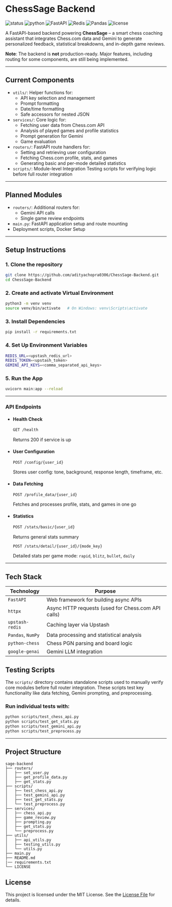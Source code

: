 # ChessSage Backend

![status](https://img.shields.io/badge/status-WIP-yellow)
![python](https://img.shields.io/badge/python-3.10%2B-blue)
![FastAPI](https://img.shields.io/badge/FastAPI-0.115.1-teal?logo=fastapi)
![Redis](https://img.shields.io/badge/Redis-Upstash-critical?logo=redis)
![Pandas](https://img.shields.io/badge/Pandas-2.3.0-lightgrey?logo=pandas)
![license](https://img.shields.io/badge/license-MIT-green)

A FastAPI-based backend powering **ChessSage** – a smart chess coaching assistant that integrates Chess.com data and Gemini to generate personalized feedback, statistical breakdowns, and in-depth game reviews.

**Note**: The backend is **not** production-ready. Major features, including routing for some components, are still being implemented.

---

## Current Components

- `utils/`: Helper functions for:
  - API key selection and management
  - Prompt formatting
  - Date/time formatting
  - Safe accessors for nested JSON
- `services/`: Core logic for:
  - Fetching user data from Chess.com API
  - Analysis of played games and profile statistics
  - Prompt generation for Gemini
  - Game evaluation
- `routers/`: FastAPI route handlers for:
  - Setting and retrieving user configuration
  - Fetching Chess.com profile, stats, and games
  - Generating basic and per-mode detailed statistics 
- `scripts/`: Module-level Integration Testing scripts for verifying logic before full router integration

---

## Planned Modules

- `routers/`: Additional routers for:
  - Gemini API calls
  - Single game review endpoints
- `main.py`: FastAPI application setup and route mounting
- Deployment scripts, Docker Setup

---

## Setup Instructions

### 1. Clone the repository
```bash
git clone https://github.com/adityachopra0306/ChessSage-Backend.git
cd ChessSage-Backend
```
### 2. Create and activate Virtual Environment
```bash
python3 -m venv venv
source venv/bin/activate   # On Windows: venv\Scripts\activate
```
### 3. Install Dependencies
```bash
pip install -r requirements.txt
```

### 4. Set Up Environment Variables
```bash
REDIS_URL=<upstash_redis_url>
REDIS_TOKEN=<upstash_token>
GEMINI_API_KEYS=<comma_separated_api_keys>
```

### 5. Run the App
```bash
uvicorn main:app --reload
```
---

### API Endpoints

- #### Health Check
  ```bash
  GET /health
  ```
    Returns 200 if service is up

- #### User Configuration
  ```bash
  POST /config/{user_id}
  ```
    Stores user config: tone, background, response length, timeframe, etc.

- #### Data Fetching
  ```bash
  POST /profile_data/{user_id}
  ```
    Fetches and processes profile, stats, and games in one go

- #### Statistics
  ```bash
  POST /stats/basic/{user_id}
  ```
    Returns general stats summary

  ```bash
  POST /stats/detail/{user_id}/{mode_key}
  ```
    Detailed stats per game mode: `rapid`, `blitz`, `bullet`, `daily`
  
---

## Tech Stack

| Technology         | Purpose                                           |
|--------------------|---------------------------------------------------|
| `FastAPI`          | Web framework for building async APIs             |
| `httpx`            | Async HTTP requests (used for Chess.com API calls)|
| `upstash-redis`    | Caching layer via Upstash                         |
| `Pandas`, `NumPy`  | Data processing and statistical analysis          |
| `python-chess`     | Chess PGN parsing and board logic                 |
| `google-genai`     | Gemini LLM integration                            |

## Testing Scripts

The `scripts/` directory contains standalone scripts used to manually verify core modules before full router integration. These scripts test key functionality like data fetching, Gemini prompting, and preprocessing.

### Run individual tests with:

```bash
python scripts/test_chess_api.py
python scripts/test_get_stats.py
python scripts/test_gemini_api.py
python scripts/test_preprocess.py
```

---

## Project Structure

```
sage-backend
├── routers/
│   ├── set_user.py 
│   ├── get_profile_data.py
│   ├── get_stats.py
├── scripts/  
│   ├── test_chess_api.py  
│   ├── test_gemini_api.py  
│   ├── test_get_stats.py  
│   └── test_preprocess.py
├── services/  
│   ├── chess_api.py  
│   ├── game_review.py  
│   ├── prompting.py  
│   ├── get_stats.py  
│   └── preprocess.py  
├── utils/  
│   ├── api_utils.py  
│   ├── testing_utils.py  
│   └── utils.py  
├── main.py  
├── README.md  
|── requirements.txt
└── LICENSE
```

## License
This project is licensed under the MIT License. See the [License File](./LICENSE) for details.
